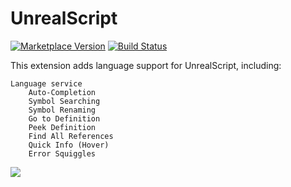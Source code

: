 # UnrealScript
[![Marketplace Version](https://vsmarketplacebadge.apphb.com/version/EliotVU.uc.svg "Current Release")](https://marketplace.visualstudio.com/items?itemName=EliotVU.uc)
[![Build Status](https://travis-ci.org/EliotVU/UnrealScript-Language-Service.svg?branch=master)](https://travis-ci.org/EliotVU/UnrealScript-Language-Service)

This extension adds language support for UnrealScript, including:

    Language service
        Auto-Completion
        Symbol Searching
        Symbol Renaming
        Go to Definition
        Peek Definition
        Find All References
        Quick Info (Hover)
        Error Squiggles

<img src="https://raw.githubusercontent.com/EliotVU/UnrealScript-Language-Service/master/demo.gif">